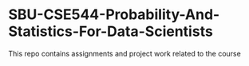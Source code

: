 # SBU-CSE544-Probability-And-Statistics-For-Data-Scientists
This repo contains assignments and project work related to the course
